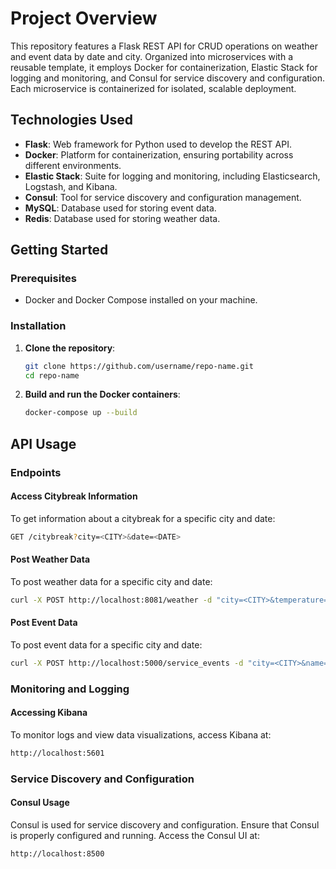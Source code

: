 # Project Overview

This repository features a Flask REST API for CRUD operations on weather and event data by date and city. Organized into microservices with a reusable template, it employs Docker for containerization, Elastic Stack for logging and monitoring, and Consul for service discovery and configuration. Each microservice is containerized for isolated, scalable deployment.

## Technologies Used
- **Flask**: Web framework for Python used to develop the REST API.
- **Docker**: Platform for containerization, ensuring portability across different environments.
- **Elastic Stack**: Suite for logging and monitoring, including Elasticsearch, Logstash, and Kibana.
- **Consul**: Tool for service discovery and configuration management.
- **MySQL**: Database used for storing event data.
- **Redis**: Database used for storing weather data.

## Getting Started

### Prerequisites
- Docker and Docker Compose installed on your machine.

### Installation
1. **Clone the repository**:
    ```sh
    git clone https://github.com/username/repo-name.git
    cd repo-name
    ```

2. **Build and run the Docker containers**:
    ```sh
    docker-compose up --build
    ```

## API Usage

### Endpoints

#### Access Citybreak Information
To get information about a citybreak for a specific city and date:
```sh
GET /citybreak?city=<CITY>&date=<DATE>
```

#### Post Weather Data
To post weather data for a specific city and date:
```sh
curl -X POST http://localhost:8081/weather -d "city=<CITY>&temperature=<TEMP>&humidity=<HUMIDITY>&wind=<WIND>&date=<DATE>"
```

#### Post Event Data
To post event data for a specific city and date:
```sh
curl -X POST http://localhost:5000/service_events -d "city=<CITY>&name=<EVENT_NAME>&date=<DATE>&description=<DESCRIPTION>"
```

### Monitoring and Logging
#### Accessing Kibana
To monitor logs and view data visualizations, access Kibana at:
```sh
http://localhost:5601
```

### Service Discovery and Configuration
#### Consul Usage
Consul is used for service discovery and configuration. Ensure that Consul is properly configured and running. Access the Consul UI at:
```sh
http://localhost:8500
```
